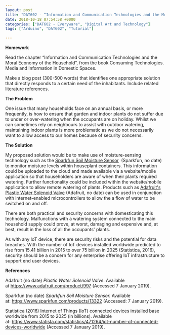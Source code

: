 ```yaml
---
layout: post
title: "DAT602 - “Information and Communication Technologies and the Moral Economy of the Household”"
date: 2018-10-18 07:54:58 +0000
categories: ["DAT602 - Everyware", "Digital Art and Technology"]
tags: ["Arduino", "DAT602", "Tutorial"]

---
```

**Homework**

Read the chapter “Information and Communication Technologies and the Moral Economy of the Household”, from the book Consuming Technologies. Media and Information in Domestic Spaces.

Make a blog post (300-500 words) that identifies one appropriate solution that directly responds to a certain need of the inhabitants. Include related literature references.

**The Problem**

One issue that many households face on an annual basis, or more frequently, is how to ensure that garden and indoor plants do not suffer due to under or over-watering when the occupants are on holiday. Whilst we can sometimes rely on neighbours to assist with outdoor watering, maintaining indoor plants is more problematic as we do not necessarily want to allow access to our homes because of security concerns.

**The Solution**

My proposed solution would be to make use of moisture-sensing technology such as the <a href="https://www.sparkfun.com/products/13322">Sparkfun Soil Moisture Sensor</a>  (Sparkfun, no date) to monitor moisture levels within houseplant containers. This information could be uploaded to the cloud and made available via a website/mobile application so that householders are aware of when their plants required watering. Further functionality could be included within the website/mobile application to allow remote watering of plants. Products such as <a href="https://www.adafruit.com/product/997">Adafruit's Plastic Water Solenoid Valve</a> (Adafruit, no date) can be used in conjunction with internet-enabled microcontrollers to allow the a flow of water to be switched on and off.

There are both practical and security concerns with domesticating this technology. Malfunctions with a watering system connected to the main household supply could prove, at worst, damaging and expensive and, at best, result in the loss of all the occupants' plants.

As with any IoT device, there are security risks and the potential for data breaches. With the number of IoT devices installed worldwide predicted to rise from 15.41 billion in 2015 to over 75 billion in 2025 (Statistica, 2016), security should be a concern for any enterprise offering IoT infrastructure to support end user devices.

**References**

Adafruit (no date) *Plastic Water Solenoid Valve*. Available at <a href="https://www.adafruit.com/product/997">https://www.adafruit.com/product/997</a> (Accessed 7 January 2019).

Sparkfun (no date) *Sparkfun Soil Moisture Sensor.* Available at: <a href="https://www.sparkfun.com/products/13322">https://www.sparkfun.com/products/13322</a> (Accessed: 7 January 2019).

Statistica (2016) Internet of Things (IoT) connected devices installed base worldwide from 2015 to 2025 (in billions). Available at: <a href="https://www.statista.com/statistics/471264/iot-number-of-connected-devices-worldwide">https://www.statista.com/statistics/471264/iot-number-of-connected-devices-worldwide</a> (Accessed 7 January 2019).